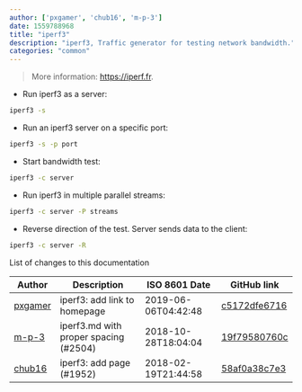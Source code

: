 ```yaml
---
author: ['pxgamer', 'chub16', 'm-p-3']
date: 1559788968
title: "iperf3"
description: "iperf3, Traffic generator for testing network bandwidth."
categories: "common"
---
```

> More information: <https://iperf.fr>.

- Run iperf3 as a server:

```bash
iperf3 -s
```

- Run an iperf3 server on a specific port:

```bash
iperf3 -s -p port
```

- Start bandwidth test:

```bash
iperf3 -c server
```

- Run iperf3 in multiple parallel streams:

```bash
iperf3 -c server -P streams
```

- Reverse direction of the test. Server sends data to the client:

```bash
iperf3 -c server -R
```
List of changes to this documentation


Author | Description | ISO 8601 Date | GitHub link
------|-----|-----|-----
[pxgamer](mailto:owzie123@gmail.com) | iperf3: add link to homepage | 2019-06-06T04:42:48 | [c5172dfe6716](https://github.com/tldr-pages/tldr/commit/c5172dfe6716225a1803dda7c3e41d30edab8730)
[m-p-3](mailto:m-p-3@users.noreply.github.com) | iperf3.md with proper spacing (#2504) | 2018-10-28T18:04:04 | [19f79580760c](https://github.com/tldr-pages/tldr/commit/19f79580760c91de219086088936d342ecac6c49)
[chub16](mailto:34138504+chub16@users.noreply.github.com) | iperf3: add page (#1952) | 2018-02-19T21:44:58 | [58af0a38c7e3](https://github.com/tldr-pages/tldr/commit/58af0a38c7e397a25f8df202a0719ac5c9dbc418)

